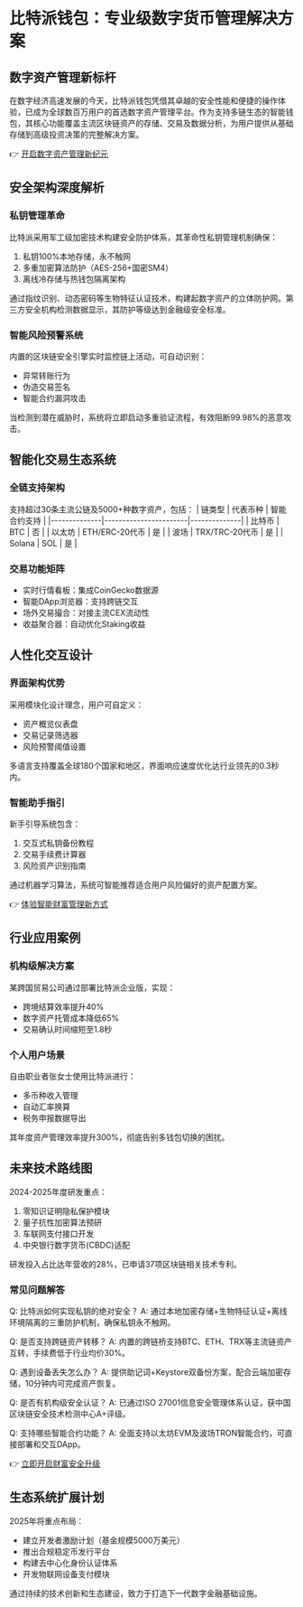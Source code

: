 # 比特派钱包：专业级数字货币管理解决方案

## 数字资产管理新标杆
在数字经济高速发展的今天，比特派钱包凭借其卓越的安全性能和便捷的操作体验，已成为全球数百万用户的首选数字资产管理平台。作为支持多链生态的智能钱包，其核心功能覆盖主流区块链资产的存储、交易及数据分析，为用户提供从基础存储到高级投资决策的完整解决方案。

👉 [开启数字资产管理新纪元](https://bit.ly/okx_welcome)

## 安全架构深度解析
### 私钥管理革命
比特派采用军工级加密技术构建安全防护体系，其革命性私钥管理机制确保：
1. 私钥100%本地存储，永不触网
2. 多重加密算法防护（AES-256+国密SM4）
3. 离线冷存储与热钱包隔离架构

通过指纹识别、动态密码等生物特征认证技术，构建起数字资产的立体防护网。第三方安全机构检测数据显示，其防护等级达到金融级安全标准。

### 智能风险预警系统
内置的区块链安全引擎实时监控链上活动，可自动识别：
- 异常转账行为
- 伪造交易签名
- 智能合约漏洞攻击

当检测到潜在威胁时，系统将立即启动多重验证流程，有效阻断99.98%的恶意攻击。

## 智能化交易生态系统
### 全链支持架构
支持超过30条主流公链及5000+种数字资产，包括：
| 链类型       | 代表币种              | 智能合约支持 |
|--------------|-----------------------|--------------|
| 比特币       | BTC                   | 否           |
| 以太坊       | ETH/ERC-20代币        | 是           |
| 波场         | TRX/TRC-20代币        | 是           |
| Solana       | SOL                   | 是           |

### 交易功能矩阵
- 实时行情看板：集成CoinGecko数据源
- 智能DApp浏览器：支持跨链交互
- 场外交易撮合：对接主流CEX流动性
- 收益聚合器：自动优化Staking收益

## 人性化交互设计
### 界面架构优势
采用模块化设计理念，用户可自定义：
- 资产概览仪表盘
- 交易记录筛选器
- 风险预警阈值设置

多语言支持覆盖全球180个国家和地区，界面响应速度优化达行业领先的0.3秒内。

### 智能助手指引
新手引导系统包含：
1. 交互式私钥备份教程
2. 交易手续费计算器
3. 风险资产识别指南

通过机器学习算法，系统可智能推荐适合用户风险偏好的资产配置方案。

👉 [体验智能财富管理新方式](https://bit.ly/okx_welcome)

## 行业应用案例
### 机构级解决方案
某跨国贸易公司通过部署比特派企业版，实现：
- 跨境结算效率提升40%
- 数字资产托管成本降低65%
- 交易确认时间缩短至1.8秒

### 个人用户场景
自由职业者张女士使用比特派进行：
- 多币种收入管理
- 自动汇率换算
- 税务申报数据导出

其年度资产管理效率提升300%，彻底告别多钱包切换的困扰。

## 未来技术路线图
2024-2025年度研发重点：
1. 零知识证明隐私保护模块
2. 量子抗性加密算法预研
3. 车联网支付接口开发
4. 中央银行数字货币(CBDC)适配

研发投入占比达年营收的28%，已申请37项区块链相关技术专利。

### 常见问题解答
Q: 比特派如何实现私钥的绝对安全？
A: 通过本地加密存储+生物特征认证+离线环境隔离的三重防护机制，确保私钥永不触网。

Q: 是否支持跨链资产转移？
A: 内置的跨链桥支持BTC、ETH、TRX等主流链资产互转，手续费低于行业均价30%。

Q: 遇到设备丢失怎么办？
A: 提供助记词+Keystore双备份方案，配合云端加密存储，10分钟内可完成资产恢复。

Q: 是否有机构级安全认证？
A: 已通过ISO 27001信息安全管理体系认证，获中国区块链安全技术检测中心A+评级。

Q: 支持哪些智能合约功能？
A: 全面支持以太坊EVM及波场TRON智能合约，可直接部署和交互DApp。

👉 [立即开启财富安全升级](https://bit.ly/okx_welcome)

## 生态系统扩展计划
2025年将重点布局：
- 建立开发者激励计划（基金规模5000万美元）
- 推出合规稳定币发行平台
- 构建去中心化身份认证体系
- 开发物联网设备支付模块

通过持续的技术创新和生态建设，致力于打造下一代数字金融基础设施。